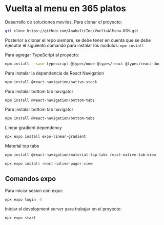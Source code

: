 ﻿# Vuelta al menu en 365 platos
Desarrollo de soluciones moviles.
Para clonar el proyecto:
```bash
git clone https://github.com/AnabolicInc/VueltaAlMenu-DSM.git
```

Posterior a clonar el repo siempre, se debe tener en cuenta que se debe ejecutar el siguiento comando para instalar los modulos:
`npm install`

Para agregar TypeScript al proyecto:
```bash
npm install --save typescript @types/node @types/react @types/react-dom @types/jest
```

Para instalar la dependencia de React Navigation
```bash
npm install @react-navigation/native-stack
```

Para instalar bottom tab navigator
```bash
npm install @react-navigation/bottom-tabs
```

Para instalar bottom tab navigator
```bash
npm install @react-navigation/bottom-tabs
```

Linear gradient dependency 
```bash
npx expo install expo-linear-gradient 
```
Material top tabs

```bash
npm install @react-navigation/material-top-tabs react-native-tab-view
```

```bash
npx expo install react-native-pager-view
```

## Comandos expo

Para iniciar sesion con expo: 
```bash
npx expo login -h
```

Iniciar el development server para trabajar en el proyecto:
```bash
npx expo start
```

